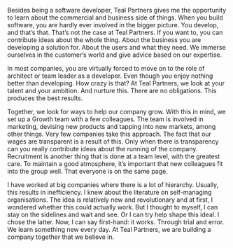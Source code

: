 <!-- title: Hans -->
<!-- author: Hans -->
<!-- date: 2020-05-14 -->
<!-- img: /assets/img/blogimages/employeestory-kelly.png -->


Besides being a software developer, Teal Partners gives me the opportunity to learn about the commercial and business side of things. When you build software, you are hardly ever involved in the bigger picture. You develop, and that’s that. That’s not the case at Teal Partners. If you want to, you can contribute ideas about the whole thing. About the business you are developing a solution for. About the users and what they need. We immerse ourselves in the customer’s world and give advice based on our expertise. 

In most companies, you are virtually forced to move on to the role of architect or team leader as a developer. Even though you enjoy nothing better than developing. How crazy is that? At Teal Partners, we look at your talent and your ambition. And nurture this. There are no obligations. This produces the best results. 

Together, we look for ways to help our company grow. With this in mind, we set up a Growth team with a few colleagues. The team is involved in marketing, devising new products and tapping into new markets, among other things. Very few companies take this approach. The fact that our wages are transparent is a result of this. Only when there is transparency can you really contribute ideas about the running of the company. Recruitment is another thing that is done at a team level, with the greatest care. To maintain a good atmosphere, it’s important that new colleagues fit into the group well. That everyone is on the same page.

I have worked at big companies where there is a lot of hierarchy. Usually, this results in inefficiency. I knew about the literature on self-managing organisations. The idea is relatively new and revolutionary and at first, I wondered whether this could actually work. But I thought to myself, I can stay on the sidelines and wait and see. Or I can try help shape this ideal. I chose the latter. Now, I can say first-hand: it works. Through trial and error. We learn something new every day. At Teal Partners, we are building a company together that we believe in.
